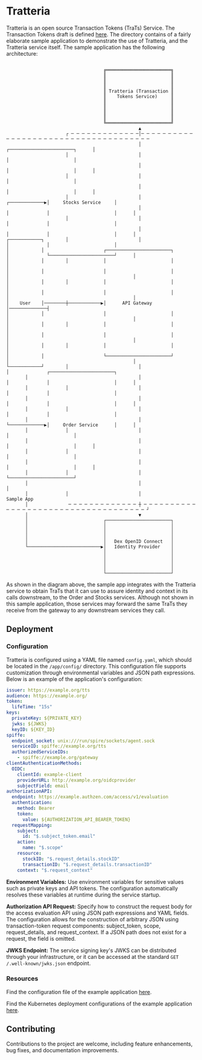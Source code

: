 # Tratteria
Tratteria is an open source Transaction Tokens (TraTs) Service. The Transaction Tokens draft is defined [here](https://datatracker.ietf.org/doc/draft-ietf-oauth-transaction-tokens/). The directory contains of a fairly elaborate sample application to demonstrate the use of Tratteria, and the Tratteria service itself. The sample application has the following architecture:

~~~

                                    ╔════════════════════════╗                                                              
                                    ║                        ║                                                              
                                    ║                        ║                                                              
                                    ║                        ║                                                              
                                    ║ Tratteria (Transaction ║                                                              
                                    ║    Tokens Service)     ║                                                              
                                    ║                        ║                                                              
                                    ║                        ║                                                              
                                    ║                        ║                                                              
                                    ║                        ║                                                              
                                    ╚════════════════════════╝                                                              
                                                 ▲                                                                          
                      ┌ ─ ─ ─ ─ ─ ─ ─ ─ ─ ─ ─ ─ ─│─ ─ ─ ─ ─ ─ ─ ─ ─ ─ ─ ─ ─ ─ ─ ─ ─ ─ ─ ─ ─ ─ ─ ─ ─ ─ ─ ─ ─ ─ ─ ─ ─ ─ ─ ─ ─ 
                                                 │                                         ┌────────────────────────┐      │
                      │                          │                                         │                        │       
                                                 │                                         │                        │      │
                      │                          │                                         │                        │       
                                                 │                                         │                        │      │
                      │                          │                          ┌─────────────▶│     Stocks Service     │       
                                                 │                          │              │                        │      │
                      │                          │                          │              │                        │       
                                                 │                          │              │                        │      │
┌────────────┐        │                          │                          │              │                        │       
│            │                      ┌────────────────────────┐              │              └────────────────────────┘      │
│            │        │             │                        │              │                                               
│            │                      │                        │              │                                              │
│            │        │             │                        │              │                                               
│            │                      │                        │              │                                              │
│    User    │────────┼────────────▶│      API Gateway       │──────────────┤                                               
│            │                      │                        │              │                                              │
│            │        │             │                        │              │                                               
│            │                      │                        │              │                                              │
│            │        │             │                        │              │                                               
│            │                      └────────────────────────┘              │                                              │
└────────────┘        │                          │                          │              ┌────────────────────────┐       
       │                                         │                          │              │                        │      │
       │              │                          │                          │              │                        │       
       │                                         │                          │              │                        │      │
       │              │                          │                          │              │                        │       
       │                                         │                          └─────────────▶│     Order Service      │      │
       │              │                          │                                         │                        │       
       │                                         │                                         │                        │      │
       │              │                          │                                         │                        │       
       │                                         │                                         │                        │      │
       │              │                          │                                         └────────────────────────┘       
       │                                         │                                                                         │
       │              │                          │                                                              Sample App  
       │               ─ ─ ─ ─ ─ ─ ─ ─ ─ ─ ─ ─ ─ ┼ ─ ─ ─ ─ ─ ─ ─ ─ ─ ─ ─ ─ ─ ─ ─ ─ ─ ─ ─ ─ ─ ─ ─ ─ ─ ─ ─ ─ ─ ─ ─ ─ ─ ─ ─ ─ ┘
       │                                         ▼                                                                          
       │                            ┌────────────────────────┐                                                              
       │                            │                        │                                                              
       │                            │                        │                                                              
       │                            │                        │                                                              
       │                            │   Dex OpenID Connect   │                                                              
       └───────────────────────────▶│   Identity Provider    │                                                              
                                    │                        │                                                              
                                    │                        │                                                              
                                    │                        │                                                              
                                    │                        │                                                              
                                    └────────────────────────┘                                                              

~~~

As shown in the diagram above, the sample app integrates with the Tratteria service to obtain TraTs that it can use to assure identity and context in its calls downstream, to the Order and Stocks services. Although not shown in this sample application, those services may forward the same TraTs they receive from the gateway to any downstream services they call.

## Deployment
### Configuration
Tratteria is configured using a YAML file named `config.yaml`, which should be located in the `/app/config/` directory. This configuration file supports customization through environmental variables and JSON path expressions. Below is an example of the application's configuration:

```yaml
issuer: https://example.org/tts
audience: https://example.org/
token:
  lifeTime: "15s"
keys:
  privateKey: ${PRIVATE_KEY}
  jwks: ${JWKS}
  keyID: ${KEY_ID}
spiffe:
  endpoint_socket: unix:///run/spire/sockets/agent.sock
  serviceID: spiffe://example.org/tts
  authorizedServiceIDs:
    - spiffe://example.org/gateway
clientAuthenticationMethods:
  OIDC:
    clientId: example-client
    providerURL: http://example.org/oidcprovider
    subjectField: email
authorizationAPI:
  endpoint: https://example.authzen.com/access/v1/evaluation
  authentication:
    method: Bearer
    token:
      value: ${AUTHORIZATION_API_BEARER_TOKEN}
  requestMapping:
    subject:
      id: "$.subject_token.email"
    action:
      name: "$.scope"
    resource:
      stockID: "$.request_details.stockID"
      transactionID: "$.request_details.transactionID"
    context: "$.request_context"
```

**Environment Variables:** Use environment variables for sensitive values such as private keys and API tokens. The configuration automatically resolves these variables at runtime during the service startup.

**Authorization API Request:** Specify how to construct the request body for the access evaluation API using JSON path expressions and YAML fields. The configuration allows for the construction of arbitrary JSON using transaction-token request components: subject_token, scope, request_details, and request_context. If a JSON path does not exist for a request, the field is omitted. 

**JWKS Endpoint:** The service signing key's JWKS can be distributed through your infrastructure, or it can be accessed at the standard `GET /.well-known/jwks.json` endpoint.


### Resources
Find the configuration file of the example application [here](https://github.com/SGNL-ai/Tratteria/tree/main/example-application/deployments/kubernetes/tratteria/configs/config.yaml).

Find the Kubernetes deployment configurations of the example application [here](https://github.com/SGNL-ai/Tratteria/tree/main/example-application/deployments/kubernetes/tratteria/).


## Contributing
Contributions to the project are welcome, including feature enhancements, bug fixes, and documentation improvements.